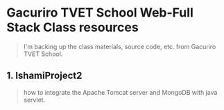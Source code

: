 # Gacuriro TVET School Web-Full Stack Class resources
> I'm backing up the class materials, source code, etc. from Gacuriro TVET School.

## 1. IshamiProject2
> how to integrate the Apache Tomcat server and MongoDB with java servlet. 
